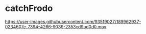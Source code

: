 # catchFrodo

https://user-images.githubusercontent.com/93519027/189962937-0234607e-7394-4266-9039-2353cd9ad0d0.mov

